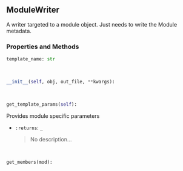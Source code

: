 ## <a id="Peeves.Peeves.Doc.Writers.ModuleWriter">ModuleWriter</a>
A writer targeted to a module object. Just needs to write the Module metadata.

### Properties and Methods
```python
template_name: str
```
<a id="Peeves.Peeves.Doc.Writers.ModuleWriter.__init__" class="docs-object-method">&nbsp;</a>
```python
__init__(self, obj, out_file, **kwargs): 
```

<a id="Peeves.Peeves.Doc.Writers.ModuleWriter.get_template_params" class="docs-object-method">&nbsp;</a>
```python
get_template_params(self): 
```
Provides module specific parameters
- `:returns`: `_`
    >No description...

<a id="Peeves.Peeves.Doc.Writers.ModuleWriter.get_members" class="docs-object-method">&nbsp;</a>
```python
get_members(mod): 
```



